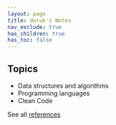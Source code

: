 ```yaml
---
layout: page
title: doruk's Notes
nav_exclude: true
has_children: true
has_toc: false
---
```


## Topics

- Data structures and algorithms
- Programming languages
- Clean Code

See all [references](/references)
